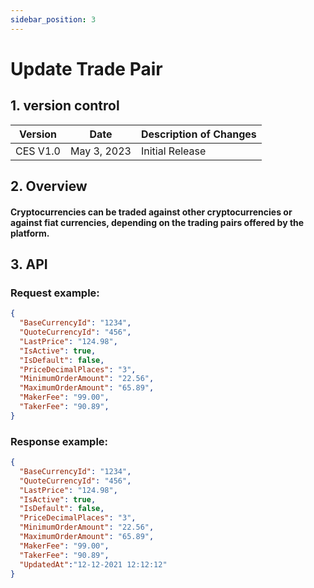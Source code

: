 ```yaml
---
sidebar_position: 3
---
```


# Update Trade Pair

## 1. version control

| Version  | Date        | Description of Changes |
| -------- | ----------- | ---------------------- |
| CES V1.0 | May 3, 2023 | Initial Release        |

## 2. Overview

#### Cryptocurrencies can be traded against other cryptocurrencies or against fiat currencies, depending on the trading pairs offered by the platform.


## 3. API

### Request example:

```json
{
  "BaseCurrencyId": "1234",
  "QuoteCurrencyId": "456",
  "LastPrice": "124.98",
  "IsActive": true,
  "IsDefault": false,
  "PriceDecimalPlaces": "3",
  "MinimumOrderAmount": "22.56",
  "MaximumOrderAmount": "65.89",
  "MakerFee": "99.00",
  "TakerFee": "90.89",
}
```
### Response example:

```json
{
  "BaseCurrencyId": "1234",
  "QuoteCurrencyId": "456",
  "LastPrice": "124.98",
  "IsActive": true,
  "IsDefault": false,
  "PriceDecimalPlaces": "3",
  "MinimumOrderAmount": "22.56",
  "MaximumOrderAmount": "65.89",
  "MakerFee": "99.00",
  "TakerFee": "90.89",
  "UpdatedAt":"12-12-2021 12:12:12"
}
```